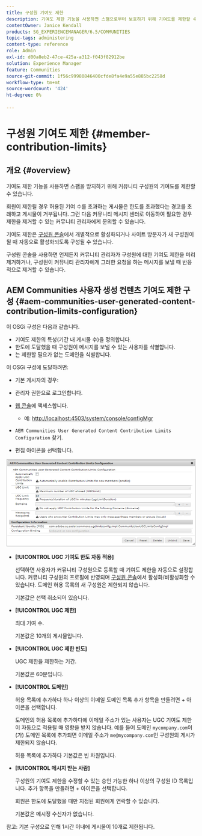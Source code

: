 ```yaml
---
title: 구성원 기여도 제한
description: 기여도 제한 기능을 사용하면 스팸으로부터 보호하기 위해 기여도를 제한할 수 있습니다
contentOwner: Janice Kendall
products: SG_EXPERIENCEMANAGER/6.5/COMMUNITIES
topic-tags: administering
content-type: reference
role: Admin
exl-id: d00a8eb2-47ce-425a-a312-f043f82912be
solution: Experience Manager
feature: Communities
source-git-commit: 1f56c99980846400cfde8fa4e9a55e885bc2258d
workflow-type: tm+mt
source-wordcount: '424'
ht-degree: 0%

---
```


# 구성원 기여도 제한 {#member-contribution-limits}

## 개요 {#overview}

기여도 제한 기능을 사용하면 스팸을 방지하기 위해 커뮤니티 구성원의 기여도를 제한할 수 있습니다.

회원이 제한될 경우 허용된 기여 수를 초과하는 게시물은 한도를 초과했다는 경고를 초래하고 게시물이 거부됩니다. 그런 다음 커뮤니티 메시지 센터로 이동하여 필요한 경우 제한을 제거할 수 있는 커뮤니티 관리자에게 문의할 수 있습니다.

기여도 제한은 [구성원 콘솔](members.md)에서 개별적으로 활성화되거나 사이트 방문자가 새 구성원이 될 때 자동으로 활성화되도록 구성될 수 있습니다.

구성원 콘솔을 사용하면 언제든지 커뮤니티 관리자가 구성원에 대한 기여도 제한을 미리 제거하거나, 구성원이 커뮤니티 관리자에게 그러한 요청을 하는 메시지를 보낼 때 반응적으로 제거할 수 있습니다.

## AEM Communities 사용자 생성 컨텐츠 기여도 제한 구성 {#aem-communities-user-generated-content-contribution-limits-configuration}

이 OSGi 구성은 다음과 같습니다.

* 기여도 제한의 특성(기간 내 게시물 수)을 정의합니다.
* 한도에 도달했을 때 구성원이 메시지를 보낼 수 있는 사용자를 식별합니다.
* 는 제한할 필요가 없는 도메인을 식별합니다.

이 OSGi 구성에 도달하려면:

* 기본 게시자의 경우:
* 관리자 권한으로 로그인합니다.
* [웹 콘솔](../../help/sites-deploying/configuring-osgi.md)에 액세스합니다.

   * 예: [http://localhost:4503/system/console/configMgr](http://localhost:4503/system/console/configMgr)

* `AEM Communities User Generated Content Contribution Limits Configuration` 찾기.
* 편집 아이콘을 선택합니다.

![구성 제한](assets/configure-limits.png)

* **[!UICONTROL UGC 기여도 한도 자동 적용]**

  선택하면 사용자가 커뮤니티 구성원으로 등록할 때 기여도 제한을 자동으로 설정합니다. 커뮤니티 구성원의 프로필에 반영되며 [구성원 콘솔](members.md)에서 활성화/비활성화할 수 있습니다. 도메인 허용 목록의 새 구성원은 제한되지 않습니다.

  기본값은 선택 취소되어 있습니다.

* **[!UICONTROL UGC 제한]**

  최대 기여 수.

  기본값은 10개의 게시물입니다.

* **[!UICONTROL UGC 제한 빈도]**

  UGC 제한을 제한하는 기간.

  기본값은 60분입니다.

* **[!UICONTROL 도메인]**

  허용 목록에 추가하다 하나 이상의 이메일 도메인 목록 추가 항목을 만들려면 + 아이콘을 선택합니다.

  도메인의 허용 목록에 추가하다에 이메일 주소가 있는 사용자는 UGC 기여도 제한이 자동으로 적용될 때 영향을 받지 않습니다. 예를 들어 도메인 `mycompany.com`이(가) 도메인 목록에 추가되면 이메일 주소가 `me@mycompany.com`인 구성원의 게시가 제한되지 않습니다.

  허용 목록에 추가하다 기본값은 빈 차원입니다.

* **[!UICONTROL 메시지 받는 사람]**

  구성원의 기여도 제한을 수정할 수 있는 승인 가능한 하나 이상의 구성원 ID 목록입니다. 추가 항목을 만들려면 + 아이콘을 선택합니다.

  회원은 한도에 도달했을 때만 지정된 회원에게 연락할 수 있습니다.

  기본값은 메시징 수신자가 없습니다.

참고: 기본 구성으로 인해 1시간 이내에 게시물이 10개로 제한됩니다.
